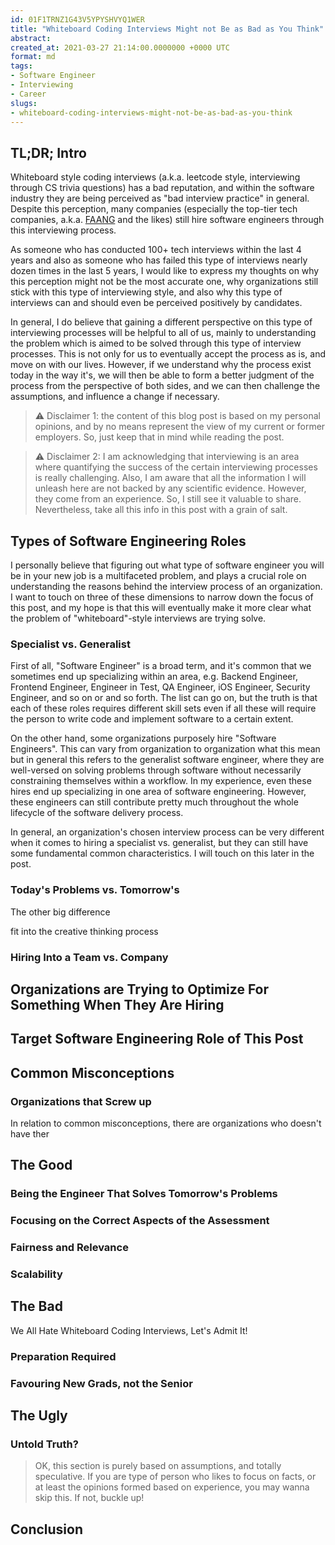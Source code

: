 ```yaml
---
id: 01F1TRNZ1G43V5YPYSHVYQ1WER
title: "Whiteboard Coding Interviews Might not Be as Bad as You Think"
abstract: 
created_at: 2021-03-27 21:14:00.0000000 +0000 UTC
format: md
tags:
- Software Engineer
- Interviewing
- Career
slugs:
- whiteboard-coding-interviews-might-not-be-as-bad-as-you-think
---
```


## TL;DR; Intro

Whiteboard style coding interviews (a.k.a. leetcode style, interviewing through CS trivia questions) has a bad reputation, and within the software industry they are being perceived as "bad interview practice" in general. Despite this perception, many companies (especially the top-tier tech companies, a.k.a. [FAANG](https://medium.com/dev-genius/whats-faang-a9561bb713e2) and the likes) still hire software engineers through this interviewing process. 

As someone who has conducted 100+ tech interviews within the last 4 years and also as someone who has failed this type of interviews nearly dozen times in the last 5 years, I would like to express my thoughts on why this perception might not be the most accurate one, why organizations still stick with this type of interviewing style, and also why this type of interviews can and should even be perceived positively by candidates.

In general, I do believe that gaining a different perspective on this type of interviewing processes will be helpful to all of us, mainly to understanding the problem which is aimed to be solved through this type of interview processes. This is not only for us to eventually accept the process as is, and move on with our lives. However, if we understand why the process exist today in the way it's, we will then be able to form a better judgment of the process from the perspective of both sides, and we can then challenge the assumptions, and influence a change if necessary.

> ⚠️ Disclaimer 1: the content of this blog post is based on my personal opinions, and by no means represent the view of my current or former employers. So, just keep that in mind while reading the post.

> ⚠️ Disclaimer 2: I am acknowledging that interviewing is an area where quantifying the success of the certain interviewing processes is really challenging. Also, I am aware that all the information I will unleash here are not backed by any scientific evidence. However, they come from an experience. So, I still see it valuable to share. Nevertheless, take all this info in this post with a grain of salt.

## Types of Software Engineering Roles

I personally believe that figuring out what type of software engineer you will be in your new job is a multifaceted problem, and plays a crucial role on understanding the reasons behind the interview process of an organization. I want to touch on three of these dimensions to narrow down the focus of this post, and my hope is that this will eventually make it more clear what the problem of "whiteboard"-style interviews are trying solve.

### Specialist vs. Generalist

First of all, "Software Engineer" is a broad term, and it's common that we sometimes end up specializing within an area, e.g. Backend Engineer, Frontend Engineer, Engineer in Test, QA Engineer, iOS Engineer, Security Engineer, and so on or and so forth. The list can go on, but the truth is that each of these roles requires different skill sets even if all these will require the person to write code and implement software to a certain extent.

On the other hand, some organizations purposely hire "Software Engineers". This can vary from organization to organization what this mean but in general this refers to the generalist software engineer, where they are well-versed on solving problems through software without necessarily constraining themselves within a workflow. In my experience, even these hires end up specializing in one area of software engineering. However, these engineers can still contribute pretty much throughout the whole lifecycle of the software delivery process.

In general, an organization's chosen interview process can be very different when it comes to hiring a specialist vs. generalist, but they can still have some fundamental common characteristics. I will touch on this later in the post.

### Today's Problems vs. Tomorrow's

The other big difference

fit into the creative thinking process

### Hiring Into a Team vs. Company

## Organizations are Trying to Optimize For Something When They Are Hiring

## Target Software Engineering Role of This Post

## Common Misconceptions

### Organizations that Screw up

In relation to common misconceptions, there are organizations who doesn't have ther

## The Good

### Being the Engineer That Solves Tomorrow's Problems

### Focusing on the Correct Aspects of the Assessment

### Fairness and Relevance

### Scalability

## The Bad

We All Hate Whiteboard Coding Interviews, Let's Admit It!

### Preparation Required

### Favouring New Grads, not the Senior

## The Ugly

### Untold Truth?

> OK, this section is purely based on assumptions, and totally speculative. If you are type of person who likes to focus on facts, or at least the opinions formed based on experience, you may wanna skip this. If not, buckle up!

## Conclusion